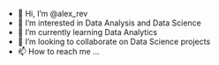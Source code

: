 - 👋 Hi, I’m @alex_rev
- 👀 I’m interested in Data Analysis and Data Science
- 🌱 I’m currently learning Data Analytics
- 💞️ I’m looking to collaborate on Data Science projects
- 📫 How to reach me ...

<!---
alexrev10/alexrev10 is a ✨ special ✨ repository because its `README.md` (this file) appears on your GitHub profile.
You can click the Preview link to take a look at your changes.
--->
